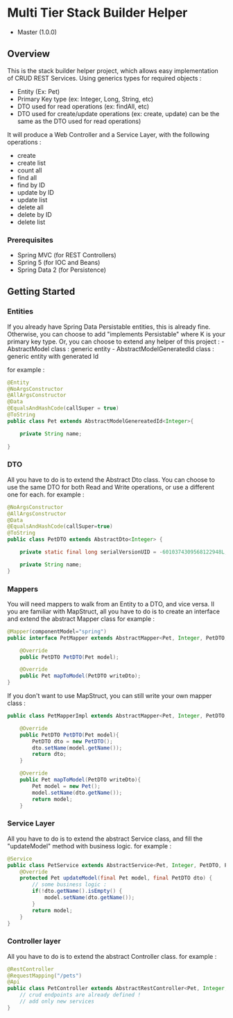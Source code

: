 # Multi Tier Stack Builder Helper

- Master (1.0.0)

## Overview
This is the stack builder helper project, which allows easy implementation of CRUD REST Services.
Using generics types for required objects :
- Entity (Ex: Pet)
- Primary Key type (ex: Integer, Long, String, etc)
- DTO used for read operations (ex: findAll, etc)
- DTO used for create/update operations (ex: create, update) can be the same as the DTO used for read operations)

It will produce a Web Controller and a Service Layer, with the following operations :
- create
- create list
- count all
- find all
- find by ID
- update by ID
- update list
- delete all
- delete by ID
- delete list

### Prerequisites
- Spring MVC (for REST Controllers)
- Spring 5 (for IOC and Beans)
- Spring Data 2 (for Persistence)

## Getting Started

### Entities
If you already have Spring Data Persistable entities, this is already fine.
Otherwise, you can choose to add "implements Persistable<K>" where K is your primary key type.
Or, you can choose to extend any helper of this project :
	- AbstractModel class : generic entity
	- AbstractModelGeneratedId class  : generic entity with generated Id
	
for example :

```java
@Entity
@NoArgsConstructor
@AllArgsConstructor
@Data
@EqualsAndHashCode(callSuper = true)
@ToString
public class Pet extends AbstractModelGenereatedId<Integer>{

    private String name;
    
}
```

### DTO
All you have to do is to extend the Abstract Dto class.
You can choose to use the same DTO for both Read and Write operations, or use a different one for each.
for example :

```java
@NoArgsConstructor
@AllArgsConstructor
@Data
@EqualsAndHashCode(callSuper=true)
@ToString
public class PetDTO extends AbstractDto<Integer> {

	private static final long serialVersionUID = -6010374309568122948L;

	private String name;
}
```

### Mappers
You will need mappers to walk from an Entity to a DTO, and vice versa.
Il you are familiar with MapStruct, all you have to do is to create an interface and extend the abstract Mapper class
for example :

```java
@Mapper(componentModel="spring")
public interface PetMapper extends AbstractMapper<Pet, Integer, PetDTO, PetDTO> {

	@Override
	public PetDTO PetDTO(Pet model);

	@Override
	public Pet mapToModel(PetDTO writeDto);
}
```

If you don't want to use MapStruct, you can still write your own mapper class :

```java
public class PetMapperImpl extends AbstractMapper<Pet, Integer, PetDTO, PetDTO> {

	@Override
	public PetDTO PetDTO(Pet model){
		PetDTO dto = new PetDTO();
		dto.setName(model.getName());
		return dto;
	}

	@Override
	public Pet mapToModel(PetDTO writeDto){
		Pet model = new Pet();
		model.setName(dto.getName());
		return model;
	}
```

### Service Layer
All you have to do is to extend the abstract Service class, and fill the "updateModel" method with business logic.
for example :

```java
@Service
public class PetService extends AbstractService<Pet, Integer, PetDTO, PetDTO> {
	@Override
	protected Pet updateModel(final Pet model, final PetDTO dto) {
		// some business logic :
		if(!dto.getName().isEmpty() {
			model.setName(dto.getName());
		}
		return model;
	}
}
```

### Controller layer
All you have to do is to extend the abstract Controller class.
for example :

```java
@RestController
@RequestMapping("/pets")
@Api
public class PetController extends AbstractRestController<Pet, Integer, PetDTO, PetDTO> {
	// crud endpoints are already defined !
	// add only new services
}
```
